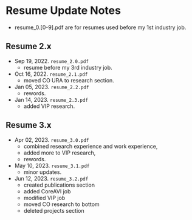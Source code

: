 # Resume Update Notes

* resume_0.[0-9].pdf are for resumes used before my 1st industry job.

## Resume 2.x

* Sep 19, 2022. `resume_2.0.pdf`
    * resume before my 3rd industry job.
* Oct 16, 2022. `resume_2.1.pdf`
    * moved CO URA to research section.
* Jan 05, 2023. `resume_2.2.pdf`
    * rewords.
* Jan 14, 2023. `resume_2.3.pdf`
    * added VIP research.

## Resume 3.x

* Apr 02, 2023. `resume_3.0.pdf`
    * combined research experience and work experience,
    * added more to VIP research,
    * rewords.
* May 10, 2023. `resume_3.1.pdf`
    * minor updates.
* Jun 12, 2023. `resume_3.2.pdf`
    * created publications section
    * added CoreAVI job
    * modified VIP job
    * moved CO research to bottom
    * deleted projects section

